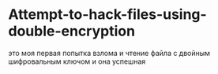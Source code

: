 # Attempt-to-hack-files-using-double-encryption
это моя первая попытка взлома и чтение файла с двойным шифровальным ключом и она успешная 
